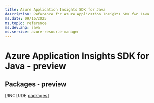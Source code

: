 ```yaml
---
title: Azure Application Insights SDK for Java
description: Reference for Azure Application Insights SDK for Java
ms.date: 09/16/2025
ms.topic: reference
ms.devlang: java
ms.service: azure-resource-manager
---
```

# Azure Application Insights SDK for Java - preview
## Packages - preview
[!INCLUDE [packages](application-insights-index.md)]
